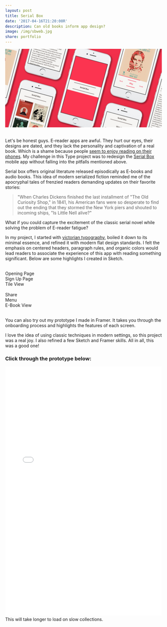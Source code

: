 ```yaml
---
layout: post
title: Serial Box
date: '2017-04-16T21:20:00R'
description: Can old books inform app design?
image: /img/sbweb.jpg
share: portfolio
---
```


<img class="col three lazyload" data-action="zoom" src="/img/sbweb.jpg">
<div class="col three caption">&nbsp;</div>

Let's be honest guys. E-reader apps are awful. They hurt our eyes, their designs are dated, and they lack the personality and captivation of a real book. Which is a shame because people [seem to enjoy reading on their phones](https://www.theatlantic.com/technology/archive/2016/05/oh-internet-you-wonderful-newsy-readable-lovely-internet/481500/). 
My challenge in this Type project was to redesign the 
[Serial Box](https://www.serialbox.com/) mobile app without falling into the pitfalls mentioned above.

Serial box offers original literature released episodically as E-books and audio books. This idea of modern serialized fiction reminded me of the apocryphal tales of frenzied readers demanding updates on their favorite stories:

>"When Charles Dickens finished the last installment of "The Old Curiosity Shop," in 1841, his American fans were so desperate to find out the ending that they stormed the New York piers and shouted to incoming ships, "Is Little Nell alive?"

What if you could capture the excitement of the classic serial novel while solving the problem of E-reader fatigue? 

In my project, I started with [victorian typography](https://www.pinterest.com/geomoetric/victorian-app-design/), boiled it down to its minimal essence, and refined it with modern flat design standards. I felt the emphasis on centered headers, paragraph rules, and organic colors would lead readers to associate the experience of this app with reading something significant. Below are some highlights I created in Sketch.


<div class="img_row">
	<img class="col one lazyload" data-src="/framer/sb/imported/Jason_Podcast_Framer_Export@2x/images/Layer-Menu_start_screen-nurbmzg1.jpg" alt="" title="westie sticker"/>
	<img class="col one lazyload" data-src="/framer/sb/imported/Jason_Podcast_Framer_Export@2x/images/Layer-Onboarding_2-ndi0reiy.jpg" alt="" title="westie sticker"/>
	<img class="col one lazyload" data-src="/framer/sb/imported/Jason_Podcast_Framer_Export@2x/images/Layer-Serial_View_Tiles-mem4ody5.jpg" alt="" title="westie sticker"/>
</div>
<div class="col one caption">Opening Page</div>
<div class="col one caption">Sign Up Page</div>
<div class="col one caption">Tile View</div>

<div class="img_row">
	<img class="col one lazyload" data-src="/framer/sb/imported/Jason_Podcast_Framer_Export@2x/images/Layer-Episode_Share-que3mjjb.jpg" alt="" title="westie sticker"/>
	<img class="col one lazyload" data-src="/framer/sb/imported/Jason_Podcast_Framer_Export@2x/images/Layer-HeaderMenu-mddfnze5.png" alt="" title="westie sticker"/>
	<img class="col one lazyload" data-src="/framer/sb/imported/Jason_Podcast_Framer_Export@2x/images/Layer-Episode_List_Menu2-oee5odjg.jpg" alt="" title="westie sticker"/>
</div>
<div class="col one caption">Share</div>
<div class="col one caption">Menu</div>
<div class="col one caption">E-Book View</div>
<div class="col three caption">&nbsp;</div>

You can also try out my prototype I made in Framer. It takes you through the onboarding process and highlights the features of each screen.

I love the idea of using classic techniques in modern settings, so this project was a real joy. I also refined a few Sketch and Framer skills. All in all, this was a good one!


### Click through the prototype below:

<iframe class="lazyload" data-action="zoom" src="/framer/sb/index.html" width="100%" height="800px" frameBorder="0"></iframe>

<div class="col three caption">This will take longer to load on slow collections.</div>
